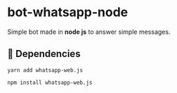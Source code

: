 # bot-whatsapp-node

Simple bot made in **node js** to answer simple messages.

<h2>🚀 Dependencies</h2>

```
yarn add whatsapp-web.js
```
```
npm install whatsapp-web.js
```